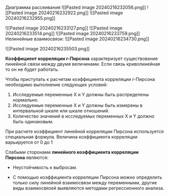 Диаграмма рассеивания
![[Pasted image 20240216232056.png]]
![[Pasted image 20240216232922.png]]
![[Pasted image 20240216232955.png]]

![[Pasted image 20240216233127.png]]
![[Pasted image 20240216233514.png]]
![[Pasted image 20240216233759.png]]
Нелинейные взаимосвязи:
![[Pasted image 20240216234730.png]]

![[Pasted image 20240216235503.png]]

**Коэффициент корреляции r-Пирсона** характеризует существование линейной связи между двумя величинами. Если связь криволинейная то он не будет работать.

Чтобы приступать к расчетам коэффициента корреляции r-Пирсона необходимо выполнение следующих условий:

1. Исследуемые переменные X и Y должны быть распределены нормально.
2. Исследуемые переменные X и Y должны быть измерены в интервальной шкале или шкале отношений.
3. Количество значений в исследуемых переменных X и Y должно быть одинаковым.

При расчете коэффициент линейной корреляции Пирсона используется специальная формула. Величина коэффициента корреляции варьируется от 0 до 1

Слабыми сторонами **линейного коэффициента корреляции Пирсона** являются:

- Неустойчивость к выбросам.

- С помощью коэффициента корреляции Пирсона можно определить только силу линейной взаимосвязи между переменными, другие виды взаимосвязей выявляются методами регрессионного анализа.